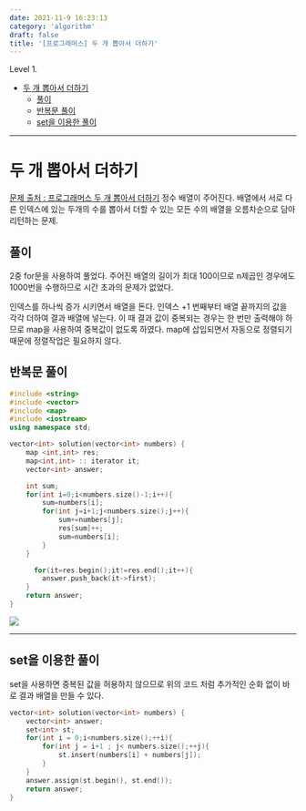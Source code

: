 ```yaml
---
date: 2021-11-9 16:23:13
category: 'algorithm'
draft: false
title: '[프로그래머스] 두 개 뽑아서 더하기'
---
```


Level 1.

- [두 개 뽑아서 더하기](#두-개-뽑아서-더하기)
  - [풀이](#풀이)
  - [반복문 풀이](#반복문-풀이)
  - [set을 이용한 풀이](#set을-이용한-풀이)

---

# 두 개 뽑아서 더하기

[문제 출처 : 프로그래머스 두 개 뽑아서 더하기](https://programmers.co.kr/learn/courses/30/lessons/68644)
정수 배열이 주어진다. 배열에서 서로 다른 인덱스에 있는 두개의 수를 뽑아서 더할 수 있는 모든 수의 배열을 오름차순으로 담아 리턴하는 문제.

## 풀이

2중 for문을 사용하여 풀었다. 주어진 배열의 길이가 최대 100이므로 n제곱인 경우에도 1000번을 수행하므로 시간 초과의 문제가 없었다.

인덱스를 하나씩 증가 시키면서 배열을 돈다. 인덱스 +1 번째부터 배열 끝까지의 값을 각각 더하여 결과 배열에 넣는다.
이 때 결과 값이 중복되는 경우는 한 번만 출력해야 하므로 map을 사용하여 중복값이 없도록 하였다. map에 삽입되면서 자동으로 정렬되기 때문에 정렬작업은 필요하지 않다.

## 반복문 풀이

```cpp
#include <string>
#include <vector>
#include <map>
#include <iostream>
using namespace std;

vector<int> solution(vector<int> numbers) {
    map <int,int> res;
    map<int,int> :: iterator it;
    vector<int> answer;

    int sum;
    for(int i=0;i<numbers.size()-1;i++){
        sum=numbers[i];
        for(int j=i+1;j<numbers.size();j++){
            sum+=numbers[j];
            res[sum]++;
            sum=numbers[i];
        }
    }

      for(it=res.begin();it!=res.end();it++){
        answer.push_back(it->first);
    }
    return answer;
}
```

![](https://images.velog.io/images/anji00/post/459a707b-aa4f-4064-8a5e-baa2f80d2283/image.png)

---

## set을 이용한 풀이

set을 사용하면 중복된 값을 허용하지 않으므로 위의 코드 처럼 추가적인 순화 없이 바로 결과 배열을 만들 수 있다.

```cpp
vector<int> solution(vector<int> numbers) {
    vector<int> answer;
    set<int> st;
    for(int i = 0;i<numbers.size();++i){
        for(int j = i+1 ; j< numbers.size();++j){
            st.insert(numbers[i] + numbers[j]);
        }
    }
    answer.assign(st.begin(), st.end());
    return answer;
}
```

